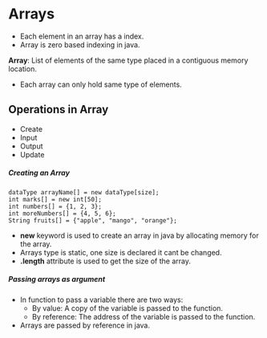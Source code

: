 # Arrays

- Each element in an array has a index.
- Array is zero based indexing in java.

**Array**: List of elements of the same type placed in a contiguous memory location.

- Each array can only hold same type of elements.

## Operations in Array

- Create
- Input
- Output
- Update

##### Creating an Array

    dataType arrayName[] = new dataType[size];
    int marks[] = new int[50];
    int numbers[] = {1, 2, 3};
    int moreNumbers[] = {4, 5, 6};
    String fruits[] = {"apple", "mango", "orange"};

- **new** keyword is used to create an array in java by allocating memory for the array.
- Arrays type is static, one size is declared it cant be changed.
- **.length** attribute is used to get the size of the array.

##### Passing arrays as argument

- In function to pass a variable there are two ways:
  - By value: A copy of the variable is passed to the function.
  - By reference: The address of the variable is passed to the function.
- Arrays are passed by reference in java.

